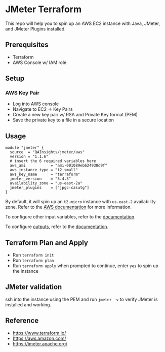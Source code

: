 # JMeter Terraform

This repo will help you to spin up an AWS EC2 instance with Java, JMeter, and JMeter Plugins installed.

## Prerequisites

* Terraform
* AWS Console w/ IAM role

## Setup

### AWS Key Pair

* Log into AWS console
* Navigate to EC2 -> Key Pairs
* Create a new key pair w/ RSA and Private Key format (PEM) 
* Save the private key to a file in a secure location

## Usage

```
module "jmeter" {
  source  = "QAInsights/jmeter/aws"
  version = "1.1.6"
  # insert the 6 required variables here
  aws_ami           = "ami-001089eb624938d9f"
  aws_instance_type = "t2.small"
  aws_key_name      = "terraform"
  jmeter_version    = "5.4.3"
  availability_zone = "us-east-2a"
  jmeter_plugins    = ["jpgc-casutg"]
}
```

By default, it will spin up an `t2.micro` instance with `us-east-2` availability zone. Refer to the [AWS documentation](https://docs.aws.amazon.com/AWSEC2/latest/UserGuide/ec2-instance-types.html) for more information.

To configure other input variables, refer to the [documentation](https://registry.terraform.io/modules/QAInsights/jmeter/aws/latest?tab=inputs#optional-inputs).

To configure [outputs](outputs.tf), refer to the [documentation](https://registry.terraform.io/modules/QAInsights/jmeter/aws/latest?tab=outputs).

## Terraform Plan and Apply

* Run `terraform init`
* Run `terraform plan`
* Run `terraform apply` when prompted to continue, enter `yes` to spin up the instance

## JMeter validation

ssh into the instance using the PEM and run `jmeter -v` to verify JMeter is installed and working.

## Reference

* https://www.terraform.io/
* https://aws.amazon.com/
* https://jmeter.apache.org/